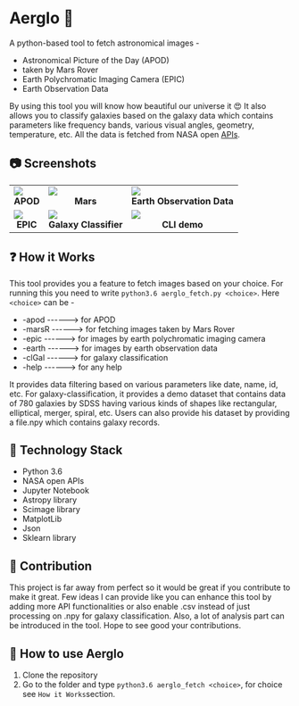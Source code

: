 # Aerglo :milky_way:
A python-based tool to fetch astronomical images  - 
- Astronomical Picture of the Day (APOD)
- taken by Mars Rover
- Earth Polychromatic Imaging Camera (EPIC)
- Earth Observation Data

By using this tool you will know how beautiful our universe it :heart_eyes: It also allows you to classify galaxies based on the galaxy data which contains parameters like frequency bands, various visual angles, geometry, temperature, etc. All the data is fetched from NASA open [APIs](https://api.nasa.gov/). 


## :camera: Screenshots
<table>
     <tr>
          <td><img src="https://i.imgur.com/4L7xONq.png" /><br /><center><b>APOD</b></center></td>
          <td><img src="https://i.imgur.com/Sh50US8.png" /><br /><center><b>Mars</b></center></td>
          <td><img src="https://i.imgur.com/t0HRysk.png" /><br /><center><b>Earth Observation Data</b></center></td>
     </tr>
     <tr>
         <td><img src="https://i.imgur.com/df2NZBX.png" /><br /><center><b>EPIC</b></center></td>
         <td><img src="https://i.imgur.com/Cr7Vvcg.png" /><br /><center><b>Galaxy Classifier</b></center></td>
         <td><img src="https://i.imgur.com/AFufcgJ.png" /><br /><center><b>CLI demo</b></center></td>
       </tr>
</table>


## :question: How it Works

This tool provides you a feature to fetch images based on your choice. For running this you need to write ```python3.6 aerglo_fetch.py <choice>```. Here ```<choice>``` can be - 
- -apod ------> for APOD  
- -marsR ------> for fetching images taken by Mars Rover
- -epic ------> for images by earth polychromatic imaging camera
- -earth ------> for images by earth observation data
- -clGal ------> for galaxy classification 
- -help ------> for any help

It provides data filtering based on various parameters like date, name, id, etc. For galaxy-classification, it provides a demo dataset that contains data of 780 galaxies by SDSS having various kinds of shapes like rectangular, elliptical, merger, spiral, etc. Users can also provide his dataset by providing a file.npy which contains galaxy records.




## :satellite: Technology Stack

* Python 3.6
* NASA open APIs
* Jupyter Notebook
* Astropy library
* Scimage library
* MatplotLib
* Json
* Sklearn library

## :key: Contribution
This project is far away from perfect so it would be great if you contribute to make it great. Few ideas I can provide like you can enhance this tool by adding more API functionalities or also enable .csv instead of just processing on .npy for galaxy classification. Also, a lot of analysis part can be introduced in the tool. Hope to see good your contributions. 


## :wrench: How to use Aerglo

1. Clone the repository
1. Go to the folder and type ```python3.6 aerglo_fetch <choice>```, for choice see ```How it Works```section.

